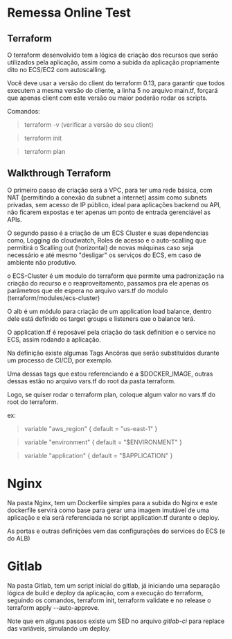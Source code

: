 # Remessa Online Test

## Terraform

O terraform desenvolvido tem a lógica de criação dos recursos que serão utilizados pela aplicação,
assim como a subida da aplicação propriamente dito no ECS/EC2 com autoscalling.

Você deve usar a versão do client do terraform 0.13, para garantir que todos 
executem a mesma versão do cliente, a linha 5 no arquivo main.tf, forçará que apenas client com este versão 
ou maior poderão rodar os scripts.


Comandos:
> terraform -v (verificar a versão do seu client)

> terraform init

> terraform plan


## Walkthrough Terraform

O primeiro passo de criação será a VPC, para ter uma rede básica, com NAT (permitindo a conexão da subnet a internet)
assim como subnets privadas, sem acesso de IP público, ideal para aplicações backend ou API, não ficarem expostas e
ter apenas um ponto de entrada gerenciável as APIs.

O segundo passo é a criação de um ECS Cluster e suas dependencias como, Logging do cloudwatch, Roles de acesso e o
auto-scalling que permitirá o Scalling out (horizontal) de novas máquinas caso seja necessário e até mesmo 
"desligar" os serviços do ECS, em caso de ambiente não produtivo.

o ECS-Cluster é um modulo do terraform que permite uma padronização na criação do recurso e o reaproveitamento, 
passamos pra ele apenas os parâmetros que ele espera no arquivo vars.tf do modulo (terraform/modules/ecs-cluster)

O alb é um módulo para criação de um application load balance, dentro dele está definido os target groups e 
listeners que o balance terá.

O application.tf é reposável pela criação do task definition e o service no ECS, assim rodando a aplicação.

Na definição existe algumas Tags Ancôras que serão substituídos durante um processo de CI/CD, por exemplo.

Uma dessas tags que estou referenciando é a $DOCKER_IMAGE, outras dessas estão no arquivo vars.tf do root da pasta 
terraform.

Logo, se quiser rodar o terraform plan, coloque algum valor no vars.tf do root do terraform.

ex:
> variable "aws_region" {
>  default = "us-east-1"
> }

> variable "environment" {
>   default = "$ENVIRONMENT"
> }

> variable "application" {
>   default = "$APPLICATION"
> }


# Nginx
Na pasta Nginx, tem um Dockerfile simples para a subida do Nginx e este dockerfile servirá como base para gerar uma imagem
imutável de uma aplicação e ela será referenciada no script application.tf durante o deploy.

As portas e outras definições vem das configurações do services do ECS (e do ALB)


# Gitlab
Na pasta Gitlab, tem um script inicial do gitlab, já iniciando uma separação lógica de build e deploy da aplicação, com a
execução do terraform, seguindo os comandos, terraform init, terraform validate e no release o terraform apply --auto-approve.

Note que em alguns passos existe um SED no arquivo *gitlab-ci* para replace das variáveis, simulando um deploy.


